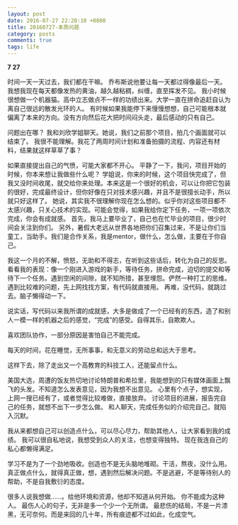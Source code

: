 ```yaml
---
layout: post
date: 2016-07-27 22:20:10 +0800
title: 20160727-本质问题
category: posts
comments: true
tags: life
---
```


<strong>7 27</strong>
<p>时间一天一天过去，我们都在干嘛。
乔布斯说他要让每一天都过得像最后一天。我想我现在每天都像发热的黄油，越久越粘稠，纠缠，直至挥发不见。
我小时候很想做一个机器猫。高中立志做点不一样的功绩出来。大学一直在拼命追赶自认为离自己很远的散发光环的人。
有时候如果我能停下来慢慢想想，自己可能根本就偏离了本来的方向。没有方向然后花大把时间闷头走，最后感动的只有自己。</p>

<p>问题出在哪？
我和刘欣学姐聊天。她说，我们之前那个项目，拍几个画面就可以结束了。
我很不能理解。我花了两周时间计划和准备拍摄的流程、内容还有材料，结果就这样草草了事？</p>

<p>如果直接提出自己的气愤，可能大家都不开心。
平静了一下，我问，项目开始的时候，你本来想让我做些什么呢？
学姐说，你来的时候，这个项目快完成了，但我又没时间收尾，就交给你来处理。本来这是一个很好的机会，可以让你把它包装的很好，完成最终设计，但你好像在只对技术感兴趣，并且不是很擅长动手，所以就只好这样了。
她说，其实我不很理解你现在怎么想的。似乎你对这些项目都不太感兴趣，只关心技术的实现。可能会觉得，如果我给你定下任务，一项一项依次完成，你会有成就感。
首先，我马上要毕业了，自己也在忙毕业的项目，很少时间会关注到你们。
另外，暑假大老远从世界各地把你们召集过来，不是让你们当童工，当助手。我们是合作关系，我是mentor，做什么，怎么做，主要在于你自己。
</p>
<p>我这一个月的不解，愤怒，无助和不得志，在听到这些话后，转化为自己的反思。看看我的表现：像一个刚进入游戏的新手，等待任务，拼命完成，迫切的提交和等待下一个任务。遇到空闲的间隙，就不知所措，甚至埋怨。俨然一种打工的思维。
遇到比较难的问题，先上网找找方案，有代码就直接用。
再难，没代码，就跳过去。脑子懒得动一下。</p>

<p>说实话，写代码以来我所谓的成就感，大多是做成了一个已经有的东西，造了和别人一模一样的机器之后的感觉，“完成”的感受。自得其乐，自欺欺人。

喜欢团队协作，一部分原因是害怕自己不能完成。

每天的时间，花在睡觉，无所事事，和无意义的劳动总和远大于思考。

这样下去，除了走出又一个高教育的科技工人，还能留点什么。</p>

<p>美国大选，周遭的饭友热切地讨论特朗普和希拉里，我能想到的只有媒体画面上飘飞的头发。不知道怎么发表意见，因为我想不出意见。
心里有个点子，想实现，上网一搜已经有了，或者觉得比较难做，直接放弃。
讨论项目的进展，报告完自己的任务，就想不出下一步怎么做。
和人聊天，完成任务似的介绍完自己，就陷入沉默。</p>

<p>我从来都想自己可以创造点什么，可以尽心尽力，帮助其他人，让大家看到我的成绩。
我可以很自私地说，我想受到众人的关注，也想变得独特。
现在我连自己的私心都懒得满足。</p>

<p>学习不是为了一个劲地吸收。创造也不是无头脑地堆砌。干活，熬夜，没什么用。
真正做点什么，就得真正做，想，遇到然后解决问题。不是逃避，不是等待别人的帮助，不是自我敷衍的态度。</p>

<p>很多人说我想做……。给他环境和资源，他却不知道从何开始。
你不能成为这种人。
最伤人心的句子，无非是多一个少一个无所谓。
最悲伤的结局，不是一片漆黑，无可奈何。而是来回的几十年，所有痕迹都不过如此，化成空气。
</p>